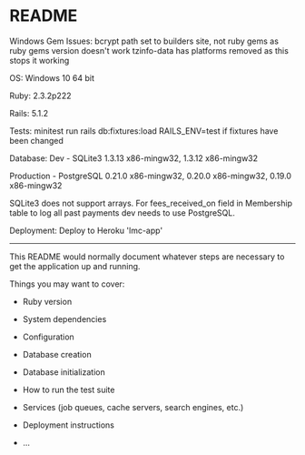 # README

Windows Gem Issues:
bcrypt path set to builders site, not ruby gems as ruby gems version doesn't work
tzinfo-data has platforms removed as this stops it working

OS:
Windows 10 64 bit

Ruby:
2.3.2p222

Rails:
5.1.2

Tests:
minitest
run rails db:fixtures:load RAILS_ENV=test if fixtures have been changed

Database:
Dev - SQLite3 1.3.13 x86-mingw32, 1.3.12 x86-mingw32

Production - PostgreSQL 0.21.0 x86-mingw32, 0.20.0 x86-mingw32, 0.19.0 x86-mingw32

SQLite3 does not support arrays. For fees_received_on field in Membership table to log all past payments dev needs to use PostgreSQL.

Deployment:
Deploy to Heroku 'lmc-app'

-------------------

This README would normally document whatever steps are necessary to get the
application up and running.

Things you may want to cover:

* Ruby version

* System dependencies

* Configuration

* Database creation

* Database initialization

* How to run the test suite

* Services (job queues, cache servers, search engines, etc.)

* Deployment instructions

* ...
